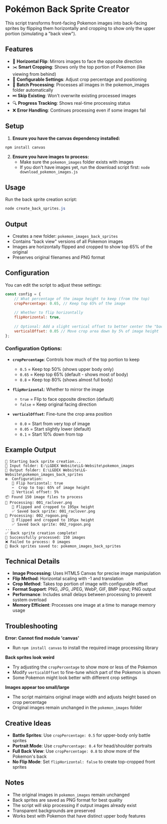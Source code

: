 # Pokémon Back Sprite Creator

This script transforms front-facing Pokemon images into back-facing sprites by flipping them horizontally and cropping to show only the upper portion (simulating a "back view").

## Features

- 🔀 **Horizontal Flip**: Mirrors images to face the opposite direction
- ✂️ **Smart Cropping**: Shows only the top portion of Pokemon (like viewing from behind)
- 📐 **Configurable Settings**: Adjust crop percentage and positioning
- 📁 **Batch Processing**: Processes all images in the pokemon_images folder automatically
- ⏭️ **Skip Existing**: Won't overwrite existing processed images
- 🔍 **Progress Tracking**: Shows real-time processing status
- ❌ **Error Handling**: Continues processing even if some images fail

## Setup

1. **Ensure you have the canvas dependency installed:**
```powershell
npm install canvas
```

2. **Ensure you have images to process:**
   - Make sure the `pokemon_images` folder exists with images
   - If you don't have images yet, run the download script first: `node download_pokemon_images.js`

## Usage

Run the back sprite creation script:
```powershell
node create_back_sprites.js
```

## Output

- Creates a new folder: `pokemon_images_back_sprites`
- Contains "back view" versions of all Pokemon images
- Images are horizontally flipped and cropped to show top 65% of the original
- Preserves original filenames and PNG format

## Configuration

You can edit the script to adjust these settings:

```javascript
const config = {
    // What percentage of the image height to keep (from the top)
    cropPercentage: 0.65, // Keep top 65% of the image
    
    // Whether to flip horizontally
    flipHorizontal: true,
    
    // Optional: Add a slight vertical offset to better center the "back view"
    verticalOffset: 0.05 // Move crop area down by 5% of image height
};
```

### Configuration Options:

- **`cropPercentage`**: Controls how much of the top portion to keep
  - `0.5` = Keep top 50% (shows upper body only)
  - `0.65` = Keep top 65% (default - shows most of body)
  - `0.8` = Keep top 80% (shows almost full body)

- **`flipHorizontal`**: Whether to mirror the image
  - `true` = Flip to face opposite direction (default)
  - `false` = Keep original facing direction

- **`verticalOffset`**: Fine-tune the crop area position
  - `0.0` = Start from very top of image
  - `0.05` = Start slightly lower (default)
  - `0.1` = Start 10% down from top

## Example Output

```
🔄 Starting back sprite creation...
📁 Input folder: E:\LGDEX Website\LG-Website\pokemon_images
📁 Output folder: E:\LGDEX Website\LG-Website\pokemon_images_back_sprites
⚙️  Configuration:
   🔀 Flip horizontal: true
   ✂️  Crop to top: 65% of image height
   📐 Vertical offset: 5%
📦 Found 150 image files to process
🔄 Processing: 001_raclover.png
   🔀 Flipped and cropped to 195px height
   ✅ Saved back sprite: 001_raclover.png
🔄 Processing: 002_rogoon.png
   🔀 Flipped and cropped to 195px height
   ✅ Saved back sprite: 002_rogoon.png
...
✅ Back sprite creation complete!
🔄 Successfully processed: 150 images
❌ Failed to process: 0 images
📁 Back sprites saved to: pokemon_images_back_sprites
```

## Technical Details

- **Image Processing**: Uses HTML5 Canvas for precise image manipulation
- **Flip Method**: Horizontal scaling with -1 and translation
- **Crop Method**: Takes top portion of image with configurable offset
- **Format Support**: PNG, JPG, JPEG, WebP, GIF, BMP input; PNG output
- **Performance**: Includes small delays between processing to prevent system overload
- **Memory Efficient**: Processes one image at a time to manage memory usage

## Troubleshooting

**Error: Cannot find module 'canvas'**
- Run `npm install canvas` to install the required image processing library

**Back sprites look weird**
- Try adjusting the `cropPercentage` to show more or less of the Pokemon
- Modify `verticalOffset` to fine-tune which part of the Pokemon is shown
- Some Pokemon might look better with different crop settings

**Images appear too small/large**
- The script maintains original image width and adjusts height based on crop percentage
- Original images remain unchanged in the `pokemon_images` folder

## Creative Ideas

- **Battle Sprites**: Use `cropPercentage: 0.5` for upper-body only battle sprites
- **Portrait Mode**: Use `cropPercentage: 0.4` for head/shoulder portraits
- **Full Back View**: Use `cropPercentage: 0.8` to show more of the Pokemon's back
- **No Flip Mode**: Set `flipHorizontal: false` to create top-cropped front sprites

## Notes

- The original images in `pokemon_images` remain unchanged
- Back sprites are saved as PNG format for best quality
- The script will skip processing if output images already exist
- Transparent backgrounds are preserved
- Works best with Pokemon that have distinct upper body features